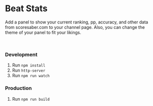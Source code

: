 # Beat Stats
Add a panel to show your current ranking, pp, accuracy, and other data from scoresaber.com to your channel page.
Also, you can change the theme of your panel to fit your likings.

&nbsp;


### Development
1. Run `npm install`
2. Run `http-server`
3. Run `npm run watch`


### Production
1. Run `npm run build`
